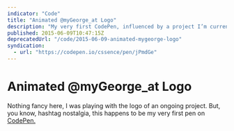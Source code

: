 ```yaml
---
indicator: "Code"
title: "Animated @myGeorge_at Logo"
description: "My very first CodePen, influenced by a project I’m currently working on."
published: 2015-06-09T10:47:15Z
deprecatedUrl: "/code/2015-06-09-animated-mygeorge-logo"
syndication:
  - url: "https://codepen.io/cssence/pen/jPmdGe"
---
```


# Animated @myGeorge_at Logo

Nothing fancy here, I was playing with the logo of an ongoing project. But, you know, hashtag nostalgia, this happens to be my very first pen on [CodePen.](https://codepen.io/cssence)

